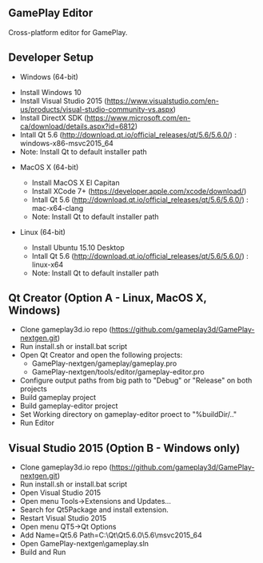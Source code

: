 ## GamePlay Editor

Cross-platform editor for GamePlay.

## Developer Setup

-  Windows (64-bit)
  * Install Windows 10
  * Install Visual Studio 2015 (https://www.visualstudio.com/en-us/products/visual-studio-community-vs.aspx)
  * Install DirectX SDK (https://www.microsoft.com/en-ca/download/details.aspx?id=6812)
  * Intall Qt 5.6 (http://download.qt.io/official_releases/qt/5.6/5.6.0/) : windows-x86-msvc2015_64
  * Note: Install Qt to default installer path
  
- MacOS X (64-bit)
  * Install MacOS X El Capitan
  * Install XCode 7+ (https://developer.apple.com/xcode/download/) 
  * Intall Qt 5.6  (http://download.qt.io/official_releases/qt/5.6/5.6.0/) : mac-x64-clang
  * Note: Install Qt to default installer path

- Linux (64-bit)
  * Install Ubuntu 15.10 Desktop
  * Intall Qt 5.6 (http://download.qt.io/official_releases/qt/5.6/5.6.0/) : linux-x64
  * Note: Install Qt to default installer path

## Qt Creator (Option A - Linux, MacOS X, Windows)
- Clone gameplay3d.io repo (https://github.com/gameplay3d/GamePlay-nextgen.git)
- Run install.sh or install.bat script
- Open Qt Creator and open the following projects:
	*  GamePlay-nextgen/gameplay/gameplay.pro
	*  GamePlay-nextgen/tools/editor/gameplay-editor.pro
- Configure output paths from big path to "Debug" or "Release" on both projects
- Build gameplay project
- Build gameplay-editor project
- Set Working directory on gameplay-editor proect to "%buildDir/.."
- Run Editor

## Visual Studio 2015 (Option B - Windows only)
- Clone gameplay3d.io repo (https://github.com/gameplay3d/GamePlay-nextgen.git)
- Run install.sh or install.bat script
- Open Visual Studio 2015
- Open menu Tools->Extensions and Updates...
- Search for Qt5Package and install extension.
- Restart Visual Studio 2015
- Open menu QT5->Qt Options
- Add Name=Qt5.6  Path=C:\Qt\Qt5.6.0\5.6\msvc2015_64
- Open GamePlay-nextgen\gameplay.sln
- Build and Run
